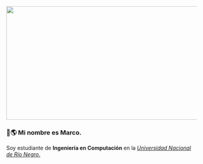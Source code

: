 <img src="https://media2.giphy.com/media/TZf4ZyXb0lXXi/giphy.gif?cid=ecf05e478ru0ufqcequac2r6en9feutvzdlfkvi5mm9uglgz&rid=giphy.gif&ct=g" width="1000rem" height="300rem" />

### 👋🌎 Mi nombre es **Marco**.

Soy estudiante de **Ingeniería en Computación** en la [*Universidad Nacional de Río Negro*.
](https://www.unrn.edu.ar/home)
